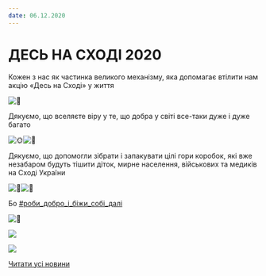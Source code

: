 ```yaml
---
date: 06.12.2020
---
```

# ДЕСЬ НА СХОДІ 2020

Кожен з нас як частинка великого механізму, яка допомагає втілити нам акцію «Десь на Сході» у життя

![💛](https://static.xx.fbcdn.net/images/emoji.php/v9/t15/1/16/1f49b.png)

Дякуємо, що вселяєте віру у те, що добра у світі все-таки дуже і дуже багато

![🌞](https://static.xx.fbcdn.net/images/emoji.php/v9/t5f/1/16/1f31e.png)![🤗](https://static.xx.fbcdn.net/images/emoji.php/v9/tb7/1/16/1f917.png)

Дякуємо, що допомогли зібрати і запакувати цілі гори коробок, які вже незабаром будуть тішити діток, мирне населення, військових та медиків на Сході України

![💙](https://static.xx.fbcdn.net/images/emoji.php/v9/t6c/1/16/1f499.png)![💛](https://static.xx.fbcdn.net/images/emoji.php/v9/t15/1/16/1f49b.png)

Бо [#роби_добро_і_біжи_собі_далі](https://www.facebook.com/hashtag/%D1%80%D0%BE%D0%B1%D0%B8_%D0%B4%D0%BE%D0%B1%D1%80%D0%BE_%D1%96_%D0%B1%D1%96%D0%B6%D0%B8_%D1%81%D0%BE%D0%B1%D1%96_%D0%B4%D0%B0%D0%BB%D1%96?__eep__=6&amp;__cft__[0]=AZW-8Z-zi6eDNZDt81yfDzhFXKpJdfyx4vzESe2Ai6i2MXKVOT5Tq8LeMJLJzwglx23Rk0gNxJa_7pxRKPjntxbnBZEkMExJe8yAy33lYaGFmK6bJ4moGloIn9juSiH0gx7GiDS3sG2ngj201Bx1pJXE&amp;__tn__=*NK-R)

![🙂](https://static.xx.fbcdn.net/images/emoji.php/v9/t4c/1/16/1f642.png)

![](/images/blog/десь-на-сході-2020/des_na_shodi1_2020.jpg)

![](/images/blog/десь-на-сході-2020/des_na_shodi2_2020.jpg)

[Читати усі новини](/news)
